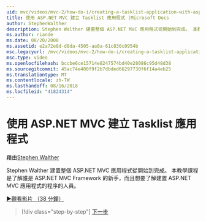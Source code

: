 ```yaml
---
uid: mvc/videos/mvc-2/how-do-i/creating-a-tasklist-application-with-aspnet-mvc
title: 使用 ASP.NET MVC 建立 Tasklist 應用程式 |Microsoft Docs
author: StephenWalther
description: Stephen Walther 建置整個 ASP.NET MVC 應用程式從開始到完成。 本教學課程是供不熟悉 ASP.NET MV 的人員了解...
ms.author: riande
ms.date: 08/20/2008
ms.assetid: e2a72e8d-d8da-4505-aa0a-61c830c0954b
msc.legacyurl: /mvc/videos/mvc-2/how-do-i/creating-a-tasklist-application-with-aspnet-mvc
msc.type: video
ms.openlocfilehash: bccbe6ce15714e8247574bd40e28086c95d48d38
ms.sourcegitcommit: 45ac74e400f9f2b7dbded66297730f6f14a4eb25
ms.translationtype: MT
ms.contentlocale: zh-TW
ms.lasthandoff: 08/16/2018
ms.locfileid: "41824314"
---
```

<a name="creating-a-tasklist-application-with-aspnet-mvc"></a>使用 ASP.NET MVC 建立 Tasklist 應用程式
====================
藉由[Stephen Walther](https://github.com/StephenWalther)

Stephen Walther 建置整個 ASP.NET MVC 應用程式從開始到完成。 本教學課程是了解誰是 ASP.NET MVC Framework 的新手，而且想要了解建置 ASP.NET MVC 應用程式的程序的人員。

[&#9654;觀看影片 （38 分鐘）](https://channel9.msdn.com/Blogs/ASP-NET-Site-Videos/creating-a-tasklist-application-with-aspnet-mvc)

> [!div class="step-by-step"]
> [下一步](creating-a-movie-database-application-in-15-minutes-with-aspnet-mvc.md)

